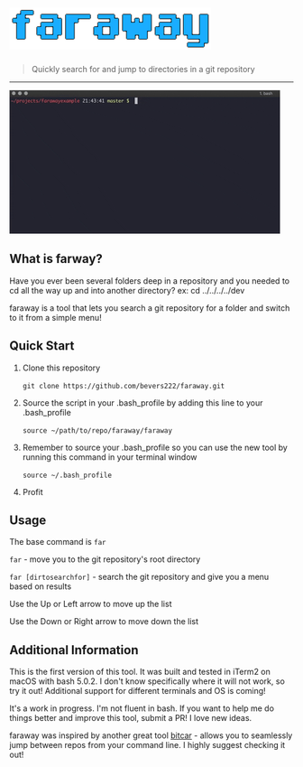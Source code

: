 # ![faraway](https://raw.githubusercontent.com/bevers222/faraway/master/resources/faraway.png)
> Quickly search for and jump to directories in a git repository

---

![faraway usage example](https://raw.githubusercontent.com/bevers222/faraway/master/resources/faraway.gif)


## What is farway?
Have you ever been several folders deep in a repository and you needed to cd all the way up and into another directory? ex: cd ../../../../dev

faraway is a tool that lets you search a git repository for a folder and switch to it from a simple menu!

## Quick Start
1. Clone this repository

    `git clone https://github.com/bevers222/faraway.git`
2. Source the script in your .bash_profile by adding this line to your .bash_profile

    `source ~/path/to/repo/faraway/faraway`

3. Remember to source your .bash_profile so you can use the new tool by running this command in your terminal window

    `source ~/.bash_profile`

4. Profit

## Usage
The base command is `far`

`far` - move you to the git repository's root directory

`far [dirtosearchfor]` - search the git repository and give you a menu based on results

Use the Up or Left arrow to move up the list

Use the Down or Right arrow to move down the list

## Additional Information
This is the first version of this tool. It was built and tested in iTerm2 on macOS with bash 5.0.2. I don't know specifically where it will not work, so try it out! Additional support for different terminals and OS is coming! 

It's a work in progress. I'm not fluent in bash. If you want to help me do things better and improve this tool, submit a PR! I love new ideas.

faraway was inspired by another great tool [bitcar](https://github.com/carsdotcom/bitcar) - allows you to seamlessly jump between repos from your command line. I highly suggest checking it out!
